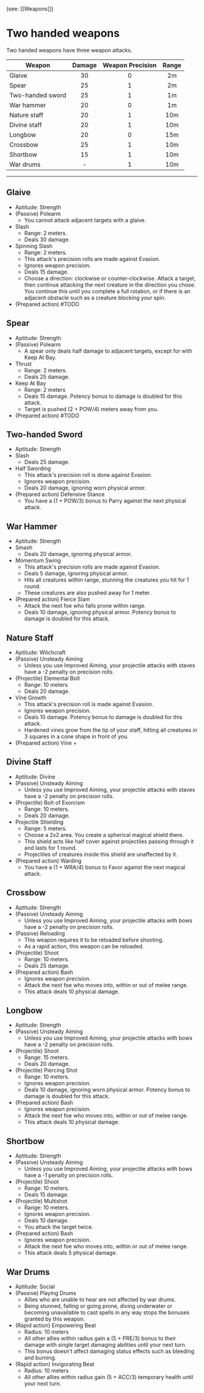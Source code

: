 (see: [[Weapons]])

# Two handed weapons
Two handed weapons have three weapon attacks.


| Weapon           | Damage | Weapon Precision | Range |
| ---------------- | :----: | :--------------: | :---: |
| Glaive           |   30   |        0         |  2m   |
| Spear            |   25   |        1         |  2m   |
| Two-handed sword |   25   |        1         |  1m   |
| War hammer       |   20   |        0         |  1m   |
| Nature staff     |   20   |        1         |  10m  |
| Divine staff     |   20   |        1         |  10m  |
| Longbow          |   20   |        0         |  15m  |
| Crossbow         |   25   |        1         |  10m  |
| Shortbow         |   15   |        1         |  10m  |
| War drums        |   -    |        1         |  10m  |

---
## Glaive
+ Aptitude: Strength
+ (Passive) Polearm
	+ You cannot attack adjacent targets with a glaive.
+ Slash
	+ Range: 2 meters.
	+ Deals 30 damage.
+ Spinning Slash
	+ Range: 2 meters.
	+ This attack's precision rolls are made against Evasion.
	+ Ignores weapon precision.
	+ Deals 15 damage.
	+ Choose a direction: clockwise or counter-clockwise. Attack a target, then continue attacking the next creature in the direction you chose. You continue this until you complete a full rotation, or if there is an adjacent obstacle such as a creature blocking your spin.
+ (Prepared action) #TODO 

## Spear
+ Aptitude: Strength
+ (Passive) Polearm
	+ A spear only deals half damage to adjacent targets, except for with Keep At Bay.
+ Thrust
	+ Range: 2 meters.
	+ Deals 25 damage.
+ Keep At Bay
	+ Range: 2 meters
	+ Deals 15 damage. Potency bonus to damage is doubled for this attack. 
	+ Target is pushed (2 + POW/4) meters away from you.
+ (Prepared action) #TODO 

## Two-handed Sword
+ Aptitude: Strength
+ Slash
	+ Deals 25 damage.
+ Half Swording
	+ This attack's precision roll is done against Evasion.
	+ Ignores weapon precision.
	+ Deals 20 damage, ignoring worn physical armor.
+ (Prepared action) Defensive Stance
	+ You have a (1 + POW/3) bonus to Parry against the next physical attack.

## War Hammer
+ Aptitude: Strength
+ Smash
	+ Deals 20 damage, ignoring physical armor.
+ Momentum Swing
	+ This attack's precision rolls are made against Evasion.
	+ Deals 5 damage, ignoring physical armor.
	+ Hits all creatures within range, stunning the creatures you hit for 1 round.
	+ These creatures are also pushed away for 1 meter.
+ (Prepared action) Fierce Slam 
	+ Attack the next foe who falls prone within range. 
	+ Deals 10 damage, ignoring physical armor. Potency bonus to damage is doubled for this attack.

## Nature Staff
+ Aptitude: Witchcraft
+ (Passive) Unsteady Aiming
	+ Unless you use Improved Aiming, your projectile attacks with staves have a -2 penalty on precision rolls. 
+ (Projectile) Elemental Bolt
	+ Range: 10 meters
	+ Deals 20 damage. 
+ Vine Growth
	+ This attack's precision roll is made against Evasion.
	+ Ignores weapon precision.
	+ Deals 10 damage. Potency bonus to damage is doubled for this attack.
	+ Hardened vines grow from the tip of your staff, hitting all creatures in 3 squares in a cone shape in front of you.
+ (Prepared action) Vine 
	+ 

## Divine Staff
+ Aptitude: Divine
+ (Passive) Unsteady Aiming
	+ Unless you use Improved Aiming, your projectile attacks with staves have a -2 penalty on precision rolls. 
+ (Projectile) Bolt of Exorcism
	+ Range: 10 meters.
	+ Deals 20 damage. 
+ Projectile Shielding
	+ Range: 5 meters.
	+ Choose a 2x2 area. You create a spherical magical shield there.
	+ This shield acts like half cover against projectiles passing through it and lasts for 1 round.
	+ Projectiles of creatures inside this shield are unaffected by it. 
+ (Prepared action) Warding
	+ You have a (1 + WRA/4) bonus to Favor against the next magical attack.

## Crossbow
+ Aptitude: Strength
+ (Passive) Unsteady Aiming
	+ Unless you use Improved Aiming, your projectile attacks with bows have a -2 penalty on precision rolls. 
+ (Passive) Reloading
	+ This weapon requires it to be reloaded before shooting.
	+ As a rapid action, this weapon can be reloaded.
+ (Projectile) Shoot
	+ Range: 10 meters.
	+ Deals 25 damage.
+ (Prepared action) Bash
	+ Ignores weapon precision.
	+ Attack the next foe who moves into, within or out of melee range.
	+ This attack deals 10 physical damage.

## Longbow
+ Aptitude: Strength
+ (Passive) Unsteady Aiming
	+ Unless you use Improved Aiming, your projectile attacks with bows have a -2 penalty on precision rolls. 
+ (Projectile) Shoot
	+ Range: 15 meters.
	+ Deals 20 damage.
+ (Projectile) Piercing Shot
	+ Range: 10 meters.
	+ Ignores weapon precision.
	+ Deals 10 damage, ignoring worn physical armor. Potency bonus to damage is doubled for this attack. 
+ (Prepared action) Bash
	+ Ignores weapon precision.
	+ Attack the next foe who moves into, within or out of melee range.
	+ This attack deals 10 physical damage.

## Shortbow
+ Aptitude: Strength
+ (Passive) Unsteady Aiming
	+ Unless you use Improved Aiming, your projectile attacks with bows have a -1 penalty on precision rolls. 
+ (Projectile) Shoot
	+ Range: 10 meters.
	+ Deals 15 damage.
+ (Projectile) Multishot
	+ Range: 10 meters.
	+ Ignores weapon precision.
	+ Deals 10 damage.
	+ You attack the target twice.
+ (Prepared action) Bash
	+ Ignores weapon precision.
	+ Attack the next foe who moves into, within or out of melee range.
	+ This attack deals 5 physical damage.

## War Drums
+ Aptitude: Social
+ (Passive) Playing Drums
	+ Allies who are unable to hear are not affected by war drums. 
	+ Being stunned, falling or going prone, diving underwater or becoming unavailable to cast spells in any way stops the bonuses granted by this weapon. 
+ (Rapid action) Empowering Beat
	+ Radius: 10 meters
	+ All other allies within radius gain a (5 + PRE/3) bonus to their damage with single target damaging abilities until your next turn. 
	+ This bonus doesn't affect damaging status effects such as bleeding and burning.
+ (Rapid action) Invigorating Beat
	+ Radius: 10 meters
	+ All other allies within radius gain (5 + ACC/3) temporary health until your next turn.
